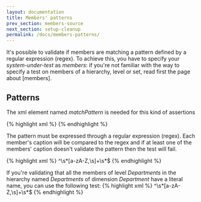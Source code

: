 ```yaml
---
layout: documentation
title: Members' patterns
prev_section: members-source
next_section: setup-cleanup
permalink: /docs/members-patterns/
---
```

It's possible to validate if members are matching a pattern defined by a regular expression (regex). To achieve this, you have to specify your *system-under-test* as *members*: if you're not familiar with the way to specify a test on members of a hierarchy, level or set, read first the page about [members].

## Patterns
The xml element named *matchPattern* is needed for this kind of assertions

{% highlight xml %}
<test>
  <assert>
    <matchPattern />
  </assert>
</test>
{% endhighlight %}

The pattern must be expressed through a regular expression (regex). Each member's caption will be compared to the regex and if at least one of the members' caption doesn't validate the pattern then the test will fail.

{% highlight xml %}
<assert>
	<matchPattern>
		<regex>^\s*[a-zA-Z,\s]+\s*$</regex>
	</matchPattern>
</assert>
{% endhighlight %}

If you're validating that all the members of level *Departments* in the hierarchy named *Departments* of dimension *Department* have a literal name, you can use the following test:
{% highlight xml %}
<test name="All departments have a correct format" uid="0001">
  <system-under-test>
    <members children-of="Corporate">
      <level caption="Departments" hierarchy="Departments" 
             dimension="Department" perspective="Adventure Works"/>
    </members>
  </system-under-test>
  <assert>
    <matchPattern>
      <regex>^\s*[a-zA-Z,\s]+\s*$</regex>
    </matchPattern>
  </assert>
</test>
{% endhighlight %}
